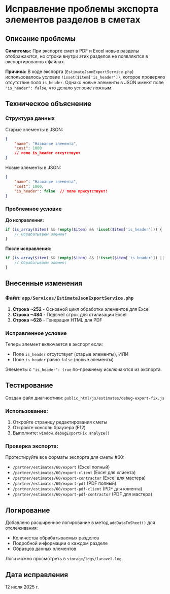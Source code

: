 # Исправление проблемы экспорта элементов разделов в сметах

## Описание проблемы

**Симптомы:** При экспорте смет в PDF и Excel новые разделы отображаются, но строки внутри этих разделов не появляются в экспортированных файлах.

**Причина:** В коде экспорта (`EstimateJsonExportService.php`) использовалось условие `!isset($item['is_header'])`, которое проверяло отсутствие поля `is_header`. Однако новые элементы в JSON имеют поле `"is_header": false`, что делало условие ложным.

## Техническое объяснение

### Структура данных

Старые элементы в JSON:
```json
{
    "name": "Название элемента",
    "cost": 1000
    // поле is_header отсутствует
}
```

Новые элементы в JSON:
```json
{
    "name": "Название элемента", 
    "cost": 1000,
    "is_header": false  // поле присутствует!
}
```

### Проблемное условие

**До исправления:**
```php
if (is_array($item) && !empty($item) && !isset($item['is_header'])) {
    // Обрабатываем элемент
}
```

**После исправления:**
```php
if (is_array($item) && !empty($item) && (!isset($item['is_header']) || $item['is_header'] === false)) {
    // Обрабатываем элемент
}
```

## Внесенные изменения

### Файл: `app/Services/EstimateJsonExportService.php`

1. **Строка ~252** - Основной цикл обработки элементов для Excel
2. **Строка ~484** - Подсчет строк для стилизации Excel
3. **Строка ~628** - Генерация HTML для PDF

### Исправленное условие

Теперь элемент включается в экспорт если:
- Поле `is_header` отсутствует (старые элементы), ИЛИ
- Поле `is_header` равно `false` (новые элементы)

Элементы с `"is_header": true` по-прежнему исключаются из экспорта.

## Тестирование

Создан файл диагностики: `public_html/js/estimates/debug-export-fix.js`

### Использование:
1. Откройте страницу редактирования сметы
2. Откройте консоль браузера (F12)
3. Выполните: `window.debugExportFix.analyze()`

### Проверка экспорта:
Протестируйте все форматы экспорта для сметы #60:
- `/partner/estimates/60/export` (Excel полный)
- `/partner/estimates/60/export-client` (Excel для клиента)
- `/partner/estimates/60/export-contractor` (Excel для мастера)
- `/partner/estimates/60/export-pdf` (PDF полный)
- `/partner/estimates/60/export-pdf-client` (PDF для клиента)
- `/partner/estimates/60/export-pdf-contractor` (PDF для мастера)

## Логирование

Добавлено расширенное логирование в метод `addDataToSheet()` для отслеживания:
- Количества обрабатываемых разделов
- Подробной информации о каждом разделе
- Образцов данных элементов

Логи можно просмотреть в `storage/logs/laravel.log`.

## Дата исправления
12 июля 2025 г.
